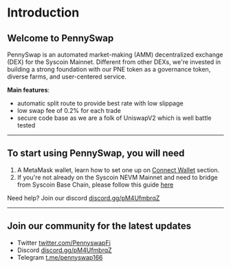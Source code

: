 # Introduction

## Welcome to PennySwap

PennySwap is an automated market-making (AMM) decentralized exchange (DEX) for the Syscoin Mainnet. Different from other DEXs, we're invested in building a strong foundation with our PNE token as a governance token, diverse farms, and user-centered service. 


**Main features**:
- automatic split route to provide best rate with low slippage
- low swap fee of 0.2% for each trade
- secure code base as we are a folk of UniswapV2 which is well battle tested 

---
## To start using PennySwap, you will need

1. A MetaMask wallet, learn how to set one up on [Connect Wallet](https://data166.gitbook.io/pennyswap/connect-wallet) section.
2. If you're not already on the Syscoin NEVM Mainnet and need to bridge from Syscoin Base Chain, please follow this guide [here](https://data166.gitbook.io/pennyswap/how-to-get-sys)

Need help? Join our discord [discord.gg/pM4UfmbrqZ](https://discord.gg/pM4UfmbrqZ)

---
## Join our community for the latest updates

- Twitter [twitter.com/PennyswapFi](https://twitter.com/PennyswapFi)
- Discord [discord.gg/pM4UfmbrqZ](https://discord.gg/pM4UfmbrqZ)
- Telegram [t.me/pennyswap166](https://t.me/pennyswap166)
